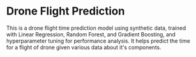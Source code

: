 # Drone Flight Prediction
This is a drone flight time prediction model using synthetic data, trained with Linear Regression, Random Forest, and Gradient Boosting, and hyperparameter tuning for performance analysis. It helps predict the time for a flight of drone given various data about it's components. 
